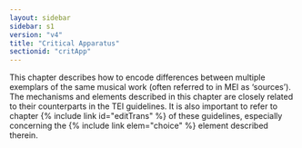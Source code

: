 ```yaml
---
layout: sidebar
sidebar: s1
version: "v4"
title: "Critical Apparatus"
sectionid: "critApp"
---
```


This chapter describes how to encode differences between multiple exemplars of the same musical work (often referred to in MEI as ‘sources’). The mechanisms and elements described in this chapter are closely related to their counterparts in the TEI guidelines. It is also important to refer to chapter {% include link id="editTrans" %} of these guidelines, especially concerning the {% include link elem="choice" %} element described therein.

